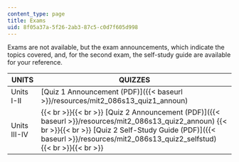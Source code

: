 ```yaml
---
content_type: page
title: Exams
uid: 8f05a37a-5f26-2ab3-87c5-c0d7f605d998
---
```


Exams are not available, but the exam announcements, which indicate the topics covered, and, for the second exam, the self-study guide are available for your reference.

| UNITS | QUIZZES |
| --- | --- |
| Units I-II | [Quiz 1 Announcement (PDF)]({{< baseurl >}}/resources/mit2_086s13_quiz1_announ) |
| Units III-IV |  {{< br >}}{{< br >}} [Quiz 2 Announcement (PDF)]({{< baseurl >}}/resources/mit2_086s13_quiz2_announ) {{< br >}}{{< br >}} [Quiz 2 Self-Study Guide (PDF)]({{< baseurl >}}/resources/mit2_086s13_quiz2_selfstud) {{< br >}}{{< br >}}